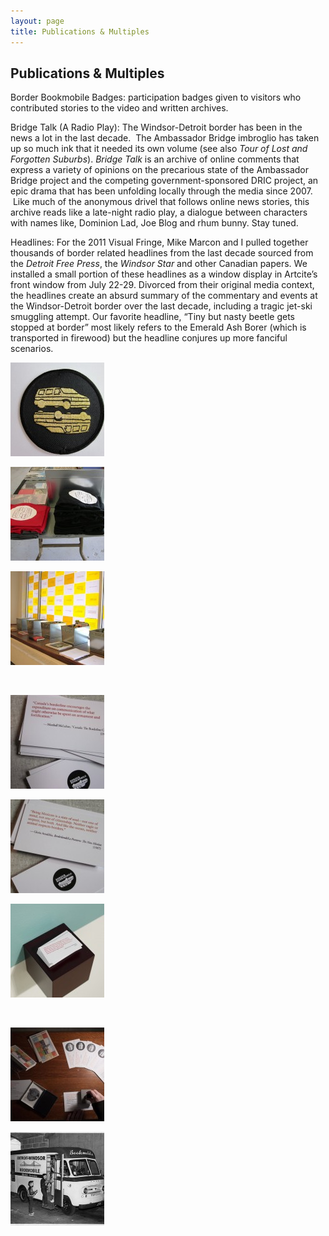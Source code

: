 ```yaml
---
layout: page
title: Publications & Multiples
---
```


<div class="page-header">
  <h2>Publications &#038; Multiples</h2>
</div>
  <p>Border Bookmobile Badges: participation badges given to visitors who contributed stories to the video and written archives.</p>
<p>Bridge Talk (A Radio Play): The Windsor-Detroit border has been in the news a lot in the last decade.  The Ambassador Bridge imbroglio has taken up so much ink that it needed its own volume (see also <i>Tour of Lost and Forgotten Suburbs</i>). <i>Bridge Talk</i> is an archive of online comments that express a variety of opinions on the precarious state of the Ambassador Bridge project and the competing government-sponsored DRIC project, an epic drama that has been unfolding locally through the media since 2007.  Like much of the anonymous drivel that follows online news stories, this archive reads like a late-night radio play, a dialogue between characters with names like, Dominion Lad, Joe Blog and rhum bunny. Stay tuned.</p>
<p>Headlines: For the 2011 Visual Fringe, Mike Marcon and I pulled together thousands of border related headlines from the last decade sourced from the <i>Detroit Free Press</i>, the<i> Windsor Star</i> and other Canadian papers. We installed a small portion of these headlines as a window display in Artcite’s front window from July 22-29. Divorced from their original media context, the headlines create an absurd summary of the commentary and events at the Windsor-Detroit border over the last decade, including a tragic jet-ski smuggling attempt. Our favorite headline, “Tiny but nasty beetle gets stopped at border” most likely refers to the Emerald Ash Borer (which is transported in firewood) but the headline conjures up more fanciful scenarios.</p>

<div id='gallery-1' class='gallery galleryid-182 gallery-columns-3 gallery-size-thumbnail'><dl class='gallery-item'>
  <dt class='gallery-icon landscape'>
    <a href='/assets/img/Section3A1-1024x768.jpg' title="Section3A1" data-rl_title="Section3A1" class="rl-gallery-link" data-rl_caption="" data-rel="lightbox-gallery-1"><img width="150" height="150" src="/assets/img/Section3A1-150x150.jpg" class="attachment-thumbnail size-thumbnail" alt="" loading="lazy" /></a>
  </dt></dl><dl class='gallery-item'>
  <dt class='gallery-icon landscape'>
    <a href='/assets/img/Section3A2-1024x768.jpg' title="Section3A2" data-rl_title="Section3A2" class="rl-gallery-link" data-rl_caption="" data-rel="lightbox-gallery-1"><img width="150" height="150" src="/assets/img/Section3A2-150x150.jpg" class="attachment-thumbnail size-thumbnail" alt="" loading="lazy" /></a>
  </dt></dl><dl class='gallery-item'>
  <dt class='gallery-icon landscape'>
    <a href='/assets/img/Section3A3-1024x768.jpg' title="Section3A3" data-rl_title="Section3A3" class="rl-gallery-link" data-rl_caption="" data-rel="lightbox-gallery-1"><img width="150" height="150" src="/assets/img/Section3A3-150x150.jpg" class="attachment-thumbnail size-thumbnail" alt="" loading="lazy" /></a>
  </dt></dl><br style="clear: both" /><dl class='gallery-item'>
  <dt class='gallery-icon landscape'>
    <a href='/assets/img/Section3A4-1024x768.jpg' title="Section3A4" data-rl_title="Section3A4" class="rl-gallery-link" data-rl_caption="" data-rel="lightbox-gallery-1"><img width="150" height="150" src="/assets/img/Section3A4-150x150.jpg" class="attachment-thumbnail size-thumbnail" alt="" loading="lazy" /></a>
  </dt></dl><dl class='gallery-item'>
  <dt class='gallery-icon landscape'>
    <a href='/assets/img/Section3A5-1024x768.jpg' title="Section3A5" data-rl_title="Section3A5" class="rl-gallery-link" data-rl_caption="" data-rel="lightbox-gallery-1"><img width="150" height="150" src="/assets/img/Section3A5-150x150.jpg" class="attachment-thumbnail size-thumbnail" alt="" loading="lazy" /></a>
  </dt></dl><dl class='gallery-item'>
  <dt class='gallery-icon landscape'>
    <a href='/assets/img/Section3A6-1024x768.jpg' title="Section3A6" data-rl_title="Section3A6" class="rl-gallery-link" data-rl_caption="" data-rel="lightbox-gallery-1"><img width="150" height="150" src="/assets/img/Section3A6-150x150.jpg" class="attachment-thumbnail size-thumbnail" alt="" loading="lazy" /></a>
  </dt></dl><br style="clear: both" /><dl class='gallery-item'>
  <dt class='gallery-icon landscape'>
    <a href='/assets/img/Section3A7-1024x684.jpg' title="Section3A7" data-rl_title="Section3A7" class="rl-gallery-link" data-rl_caption="" data-rel="lightbox-gallery-1"><img width="150" height="150" src="/assets/img/Section3A7-150x150.jpg" class="attachment-thumbnail size-thumbnail" alt="" loading="lazy" /></a>
  </dt></dl><dl class='gallery-item'>
  <dt class='gallery-icon landscape'>
    <a href='/assets/img/Section3A8.jpg' title="Section3A8" data-rl_title="Section3A8" class="rl-gallery-link" data-rl_caption="" data-rel="lightbox-gallery-1"><img width="150" height="150" src="/assets/img/Section3A8-150x150.jpg" class="attachment-thumbnail size-thumbnail" alt="" loading="lazy" /></a>
  </dt></dl>
  <br style='clear: both' />
</div>